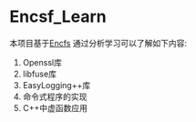# Encsf_Learn
本项目基于[Encfs](https://github.com/vgough/encfs.git)
通过分析学习可以了解如下内容:
1. Openssl库
2. libfuse库
3. EasyLogging++库
4. 命令式程序的实现
5. C++中虚函数应用
